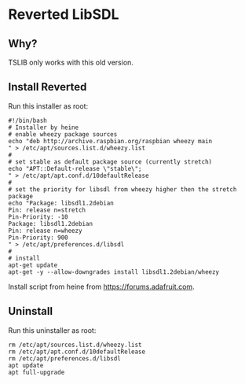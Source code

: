 # Reverted LibSDL
## Why?
TSLIB only works with this old version.
## Install Reverted
Run this installer as root:

    #!/bin/bash
    # Installer by heine
    # enable wheezy package sources
    echo "deb http://archive.raspbian.org/raspbian wheezy main
    " > /etc/apt/sources.list.d/wheezy.list
    # 
    # set stable as default package source (currently stretch)
    echo "APT::Default-release \"stable\";
    " > /etc/apt/apt.conf.d/10defaultRelease
    #
    # set the priority for libsdl from wheezy higher then the stretch package
    echo "Package: libsdl1.2debian
    Pin: release n=stretch
    Pin-Priority: -10
    Package: libsdl1.2debian
    Pin: release n=wheezy
    Pin-Priority: 900
    " > /etc/apt/preferences.d/libsdl
    #
    # install
    apt-get update
    apt-get -y --allow-downgrades install libsdl1.2debian/wheezy

Install script from heine from https://forums.adafruit.com.
## Uninstall
Run this uninstaller as root:

    rm /etc/apt/sources.list.d/wheezy.list
    rm /etc/apt/apt.conf.d/10defaultRelease
    rm /etc/apt/preferences.d/libsdl
    apt update
    apt full-upgrade
